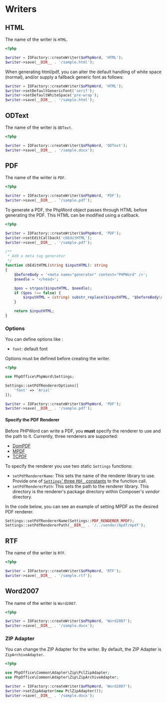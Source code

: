 # Writers

## HTML
The name of the writer is `HTML`.

``` php
<?php

$writer = IOFactory::createWriter($oPhpWord, 'HTML');
$writer->save(__DIR__ . '/sample.html');
```


When generating html/pdf, you can alter the default handling of white space (normal), and/or supply a fallback generic font as follows:

```php
$writer = IOFactory::createWriter($oPhpWord, 'HTML');
$writer->setDefaultGenericFont('serif');
$writer->setDefaultWhiteSpace('pre-wrap');
$writer->save(__DIR__ . '/sample.html');
```

## ODText
The name of the writer is `ODText`.

``` php
<?php

$writer = IOFactory::createWriter($oPhpWord, 'ODText');
$writer->save(__DIR__ . '/sample.docx');
```

## PDF
The name of the writer is `PDF`.

``` php
<?php

$writer = IOFactory::createWriter($oPhpWord, 'PDF');
$writer->save(__DIR__ . '/sample.pdf');
```

To generate a PDF, the PhpWord object passes through HTML before generating the PDF.
This HTML can be modified using a callback.

``` php
<?php

$writer = IOFactory::createWriter($oPhpWord, 'PDF');
$writer->setEditCallback('cbEditHTML');
$writer->save(__DIR__ . '/sample.pdf');

/**
 * Add a meta tag generator
 */
function cbEditHTML(string $inputHTML): string
{
    $beforeBody = '<meta name="generator" content="PHPWord" />';
    $needle = '</head>';

    $pos = strpos($inputHTML, $needle);
    if ($pos !== false) {
        $inputHTML = (string) substr_replace($inputHTML, "$beforeBody\n$needle", $pos, strlen($needle));
    }

    return $inputHTML;
}
```

### Options

You can define options like :
* `font`: default font

Options must be defined before creating the writer.

``` php
<?php

use PhpOffice\PhpWord\Settings;

Settings::setPdfRendererOptions([
    'font' => 'Arial'
]);

$writer = IOFactory::createWriter($oPhpWord, 'PDF');
$writer->save(__DIR__ . '/sample.pdf');
```

#### Specify the PDF Renderer

Before PHPWord can write a PDF, you **must** specify the renderer to use and the path to it.
Currently, three renderers are supported: 

- [DomPDF](https://github.com/dompdf/dompdf)
- [MPDF](https://mpdf.github.io/)
- [TCPDF](https://tcpdf.org/)

To specify the renderer you use two static `Settings` functions:

- `setPdfRendererName`: This sets the name of the renderer library to use.
  Provide one of [`Settings`' three `PDF_` constants](https://github.com/PHPOffice/PHPWord/blob/master/src/PhpWord/Settings.php#L39-L41) to the function call.
- `setPdfRendererPath`: This sets the path to the renderer library. 
  This directory is the renderer's package directory within Composer's _vendor_ directory.

In the code below, you can see an example of setting MPDF as the desired PDF renderer.

```php
Settings::setPdfRendererName(Settings::PDF_RENDERER_MPDF);
Settings::setPdfRendererPath(__DIR__ . '/../vendor/mpdf/mpdf');
```

## RTF
The name of the writer is `RTF`.

``` php
<?php

$writer = IOFactory::createWriter($oPhpWord, 'RTF');
$writer->save(__DIR__ . '/sample.rtf');
```

## Word2007
The name of the writer is `Word2007`.

``` php
<?php

$writer = IOFactory::createWriter($oPhpWord, 'Word2007');
$writer->save(__DIR__ . '/sample.docx');
```

### ZIP Adapter
You can change the ZIP Adapter for the writer. By default, the ZIP Adapter is `ZipArchiveAdapter`.

``` php
<?php

use PhpOffice\Common\Adapter\Zip\PclZipAdapter;
use PhpOffice\Common\Adapter\Zip\ZipArchiveAdapter;

$writer = IOFactory::createWriter($oPhpWord, 'Word2007');
$writer->setZipAdapter(new PclZipAdapter());
$writer->save(__DIR__ . '/sample.docx');
```
